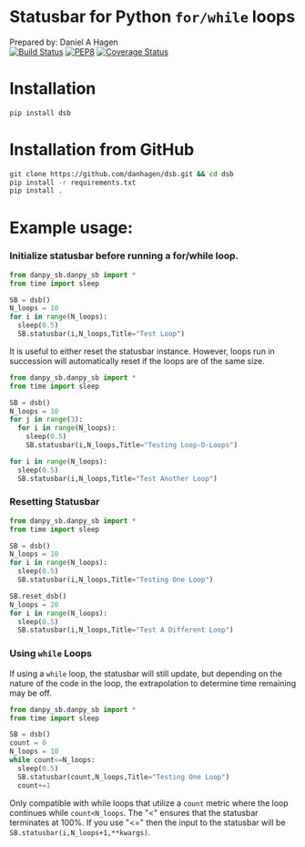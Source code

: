 # Statusbar for Python `for/while` loops
Prepared by: Daniel A Hagen  
[![Build Status](https://travis-ci.com/danhagen/dsb.svg?branch=master)](https://travis-ci.com/danhagen/dsb)
[![PEP8](https://img.shields.io/badge/code%20style-pep8-orange.svg)](https://www.python.org/dev/peps/pep-0008/)
[![Coverage Status](https://coveralls.io/repos/github/danhagen/dsb/badge.svg?branch=master)](https://coveralls.io/github/danhagen/dsb?branch=master)
# Installation
```py
pip install dsb
```

# Installation from GitHub
```bash
git clone https://github.com/danhagen/dsb.git && cd dsb
pip install -r requirements.txt
pip install .
```

# Example usage:

### Initialize statusbar before running a for/while loop.
```py
from danpy_sb.danpy_sb import *
from time import sleep

SB = dsb()
N_loops = 10
for i in range(N_loops):
  sleep(0.5)
  SB.statusbar(i,N_loops,Title="Test Loop")
```
It is useful to either reset the statusbar instance. However, loops run in succession will automatically reset if the loops are of the same size.

```py
from danpy_sb.danpy_sb import *
from time import sleep

SB = dsb()
N_loops = 10
for j in range(3):
  for i in range(N_loops):
    sleep(0.5)
    SB.statusbar(i,N_loops,Title="Testing Loop-D-Loops")

for i in range(N_loops):
  sleep(0.5)
  SB.statusbar(i,N_loops,Title="Test Another Loop")
```

### Resetting Statusbar
```py
from danpy_sb.danpy_sb import *
from time import sleep

SB = dsb()
N_loops = 10
for i in range(N_loops):
  sleep(0.5)
  SB.statusbar(i,N_loops,Title="Testing One Loop")

SB.reset_dsb()
N_loops = 20
for i in range(N_loops):
  sleep(0.5)
  SB.statusbar(i,N_loops,Title="Test A Different Loop")
```

### Using `while` Loops

If using a `while` loop, the statusbar will still update, but depending on the nature of the code in the loop, the extrapolation to determine time remaining may be off.

```py
from danpy_sb.danpy_sb import *
from time import sleep

SB = dsb()
count = 0
N_loops = 10
while count<=N_loops:
  sleep(0.5)
  SB.statusbar(count,N_loops,Title="Testing One Loop")
  count+=1
```

Only compatible with while loops that utilize a `count` metric where the loop continues while `count<N_loops`. The "<" ensures that the statusbar terminates at 100%. If you use "<=" then the input to the statusbar will be `SB.statusbar(i,N_loops+1,**kwargs)`.
